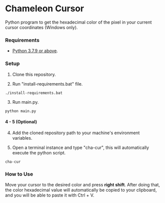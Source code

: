 # Chameleon Cursor

Python program to get the hexadecimal color of the pixel
in your current cursor coordinates (Windows only).

### Requirements

- [Python 3.7.9 or above](https://www.python.org/downloads/release/python-379/).

### Setup

1. Clone this repository.

2. Run "install-requirements.bat" file.

```
./install-requirements.bat
```

3. Run main.py.

```shell
python main.py
```

#### 4 - 5 (Optional)

4. Add the cloned repository path to your 
   machine's environment variables.
   
5. Open a terminal instance and type "cha-cur", this will
   automatically execute the python script.
   
```
cha-cur
```

### How to Use

Move your cursor to the desired color and press **right shift**. After
doing that, the color hexadecimal value will automatically be copied
to your clipboard, and you will be able to paste it with Ctrl + V.